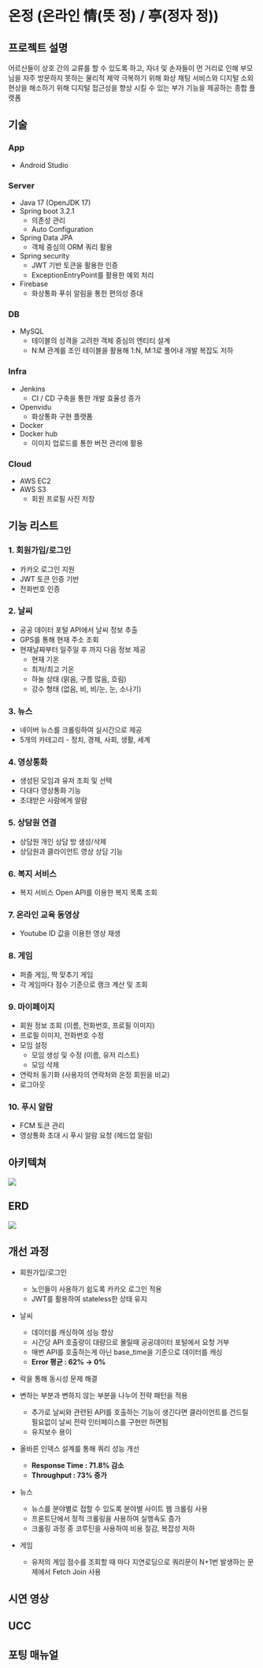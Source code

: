 # 온정 (온라인 情(뜻 정) / 亭(정자 정))

## 프로젝트 설명
어르신들이 상호 간의 교류를 할 수 있도록 하고, 자녀 및 손자들이 먼 거리로 인해 부모님을 자주 방문하지 못하는 물리적 제약 극복하기 위해 화상 채팅 서비스와 디지털 소외 현상을 해소하기 위해 디지털 접근성을 향상 시킬 수 있는 부가 기능을 제공하는 종합 플랫폼

## 기술
### App
- Android Studio

### Server
- Java 17 (OpenJDK 17)
- Spring boot 3.2.1
    - 의존성 관리
    - Auto Configuration
- Spring Data JPA
    - 객체 중심의 ORM 쿼리 활용
- Spring security
    - JWT 기반 토큰을 활용한 인증
    - ExceptionEntryPoint를 활용한 예외 처리
- Firebase
    - 화상통화 푸쉬 알림을 통한 편의성 증대

### DB
- MySQL
    - 테이블의 성격을 고려한 객체 중심의 엔티티 설계
    - N:M 관계를 조인 테이블을 활용해 1:N, M:1로 풀어내 개발 복잡도 저하

### Infra

- Jenkins
    - CI / CD 구축을 통한 개발 효율성 증가
- Openvidu
    - 화상통화 구현 플랫폼
- Docker
- Docker hub
    - 이미지 업로드를 통한 버전 관리에 활용

### Cloud

- AWS EC2
- AWS S3
    - 회원 프로필 사진 저장

## 기능 리스트

### 1. 회원가입/로그인
- 카카오 로그인 지원
- JWT 토큰 인증 기반
- 전화번호 인증

### 2. 날씨
- 공공 데이터 포털 API에서 날씨 정보 추출
- GPS를 통해 현재 주소 조회
- 현재날짜부터 일주일 후 까지 다음 정보 제공
    - 현재 기온
    - 최저/최고 기온
    - 하늘 상태 (맑음, 구름 많음, 흐림)
    - 강수 형태 (없음, 비, 비/눈, 눈, 소나기)

### 3. 뉴스
- 네이버 뉴스를 크롤링하여 실시간으로 제공
- 5개의 카테고리 - 정치, 경제, 사회, 생활, 세계

### 4. 영상통화
- 생성된 모임과 유저 조회 및 선택
- 다대다 영상통화 기능
- 초대받은 사람에게 알람

### 5. 상담원 연결
- 상담원 개인 상담 방 생성/삭제
- 상담원과 클라이언트 영상 상담 기능

### 6. 복지 서비스
- 복지 서비스 Open API를 이용한 복지 목록 조회

### 7. 온라인 교육 동영상
- Youtube ID 값을 이용한 영상 재생

### 8. 게임
- 퍼즐 게임, 짝 맞추기 게임
- 각 게임마다 점수 기준으로 랭크 계산 및 조회

### 9. 마이페이지
- 회원 정보 조회 (이름, 전화번호, 프로필 이미지)
- 프로필 이미지, 전화번호 수정
- 모임 설정
    - 모임 생성 및 수정 (이름, 유저 리스트)
    - 모임 삭제
- 연락처 동기화 (사용자의 연락처와 온정 회원을 비교)
- 로그아웃

### 10. 푸시 알람
- FCM 토큰 관리
- 영상통화 초대 시 푸시 알람 요청 (헤드업 알림)

## 아키텍쳐
![](https://velog.velcdn.com/images/tyjk8997/post/a3150a75-9113-43c6-bb42-752be2af423b/image.png)

## ERD
![](https://velog.velcdn.com/images/tyjk8997/post/ca8d7e9c-0dac-4c32-8367-4479e520579d/image.png)

## 개선 과정
- 회원가입/로그인
    - 노인들이 사용하기 쉽도록 카카오 로그인 적용
    - JWT를 활용하여 stateless한 상태 유지

- 날씨
    - 데이터를 캐싱하여 성능 향상
    - 시간당 API 호출량이 대량으로 몰릴때 공공데이터 포털에서 요청 거부
    - 매번 API를 호출하는게 아닌 base_time을 기준으로 데이터를 캐싱
    - **Error 평균 : 62% → 0%**
- 락을 통해 동시성 문제 해결
- 변하는 부분과 변하지 않는 부분을 나누어 전략 패턴을 적용
    - 추가로 날씨와 관련된 API를 호출하는 기능이 생긴다면 클라이언트를 건드릴 필요없이 날씨 전략 인터페이스를 구현만 하면됨
    - 유지보수 용이
- 올바른 인덱스 설계를 통해 쿼리 성능 개선
    - **Response Time : 71.8% 감소**
    - **Throughput : 73% 증가**

- 뉴스 
    - 뉴스를 분야별로 접할 수 있도록 분야별 사이트 웹 크롤링 사용
    - 프론트단에서 정적 크롤링을 사용하여 실행속도 증가
    - 크롤링 과정 중 코루틴을 사용하여 비용 절감, 복잡성 저하

- 게임 
    - 유저의 게임 점수를 조회할 때 마다 지연로딩으로 쿼리문이 N+1번 발생하는 문제에서 Fetch Join 사용

## 시연 영상

## UCC

## 포팅 매뉴얼
